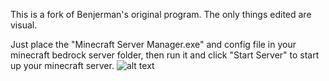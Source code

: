This is a fork of Benjerman's original program. The only things edited are visual.


Just place the "Minecraft Server Manager.exe" and config file in your minecraft bedrock server folder, then run it and click "Start Server" to start up your minecraft server.
![alt text](https://i.imgur.com/NXmBEAy.png)
